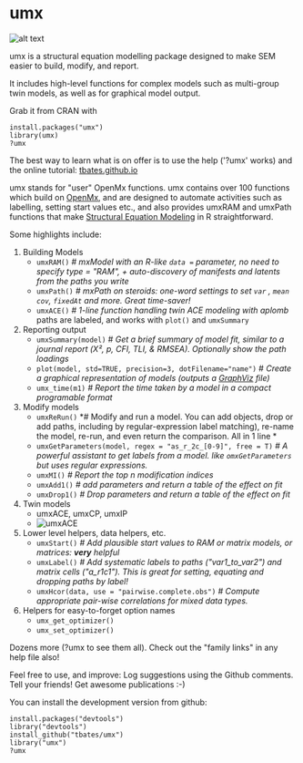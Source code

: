 # umx
![alt text](https://zenodo.org/badge/5184/tbates/umx.svg)

umx is a structural equation modelling package designed to make SEM easier to build, modify, and report.

It includes high-level functions for complex models such as multi-group twin models, as well as for graphical model output.

Grab it from CRAN with

```splus
install.packages("umx")
library(umx)
?umx
```
The best way to learn what is on offer is to use the help ('?umx' works) and the online tutorial: [tbates.github.io](http://tbates.github.io)

umx stands for "user" OpenMx functions. umx contains over 100 functions which build on
[OpenMx](http://openmx.psyc.virginia.edu), and are designed to automate activities such as labelling, setting start values etc.,
and also provides umxRAM and umxPath functions that make [Structural Equation Modeling](http://en.wikipedia.org/wiki/Structural_equation_modeling) in R straightforward.

Some highlights include:

1. Building Models
	* `umxRAM()` *# mxModel with an R-like `data =` parameter, no need to specify type = "RAM", + auto-discovery of manifests and latents from the paths you write*
	* `umxPath()` *# mxPath on steroids: one-word settings to set `var` , `mean` `cov`, `fixedAt` and more. Great time-saver!*
	* `umxACE()` *# 1-line function handling twin ACE modeling with aplomb* paths are labeled, and works with `plot()` and `umxSummary`
2. Reporting output
	* `umxSummary(model)` # *Get a brief summary of model fit, similar to a journal report (Χ², p, CFI, TLI, & RMSEA). Optionally show the path loadings*
	* `plot(model, std=TRUE, precision=3, dotFilename="name")` # *Create a graphical representation of models (outputs a [GraphViz](http://www.graphviz.org/Gallery.php) file)*
	* `umx_time(m1)`  *# Report the time taken by a model in a compact programable format*
3. Modify models
	* `umxReRun()` *# Modify and run a model. You can add objects, drop or add paths, including by regular-expression label matching), re-name the model, re-run, and even return the comparison. All in 1 line *
	* `umxGetParameters(model, regex = "as_r_2c_[0-9]", free = T)` *# A powerful assistant to get labels from a model. like `omxGetParameters` but uses regular expressions.*
	* `umxMI()` *# Report the top n modification indices*
	* `umxAdd1()` *# add parameters and return a table of the effect on fit*
	* `umxDrop1()` *# Drop parameters and return a table of the effect on fit*
4. Twin models
	* umxACE, umxCP, umxIP
	* ![umxACE](https://github.com/tbates/umx/blob/master/man/figures/ACE.png)
5. Lower level helpers, data helpers, etc.
	* `umxStart()` *# Add plausible start values to RAM or matrix models, or matrices: **very** helpful*
	* `umxLabel()` *# Add systematic labels to paths ("var1_to_var2") and matrix cells ("a_r1c1"). This is great for setting, equating and dropping paths by label!*
	* `umxHcor(data, use = "pairwise.complete.obs")` *# Compute appropriate pair-wise correlations for mixed data types.*
6. Helpers for easy-to-forget option names
	* `umx_get_optimizer()`
	* `umx_set_optimizer()`

Dozens more (?umx to see them all). Check out the "family links" in any help file also!

Feel free to use, and improve: Log suggestions using the Github comments. Tell your friends! Get awesome publications :-)

You can install the development version from github:

```splus
install.packages("devtools")
library("devtools")
install_github("tbates/umx")
library("umx")
?umx
```
